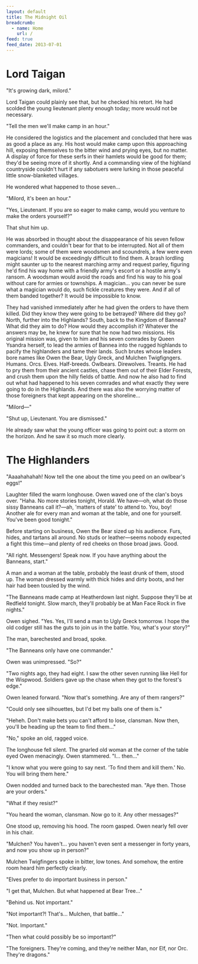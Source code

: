 ```yaml
---
layout: default
title: The Midnight Oil
breadcrumb:
  - name: Home
    url: /
feed: true
feed_date: 2013-07-01
---
```


# Lord Taigan

"It's growing dark, milord."

Lord Taigan could plainly see that, but he checked his retort.  He had scolded the young lieutenant plenty enough today; more would not be necessary.

"Tell the men we'll make camp in an hour."

He considered the logistics and the placement and concluded that here was as good a place as any.  His host would make camp upon this approaching hill, exposing themselves to the bitter wind and prying eyes, but no matter.  A display of force for these serfs in their hamlets would be good for them; they'd be seeing more of it shortly.  And a commanding view of the highland countryside couldn't hurt if any sabotuers were lurking in those peaceful little snow-blanketed villages.

He wondered what happened to those seven...

"Milord, it's been an hour."

"Yes, Lieutenant.  If you are so eager to make camp, would you venture to make the orders yourself?"

That shut him up.

He was absorbed in thought about the disappearance of his seven fellow commanders, and couldn't bear for that to be interrupted.  Not all of them were lords; some of them were woodsmen and scoundrels, a few were even magicians!  It would be exceedingly difficult to find them.  A brash lordling might saunter up to the nearest marching army and request parley, figuring he'd find his way home with a friendly army's escort or a hostile army's ransom.  A woodsman would avoid the roads and find his way to his goal without care for armies or townships.  A magician... you can never be sure what a magician would do, such fickle creatures they were.  And if all of them banded together?  It would be impossible to know.

They had vanished immediately after he had given the orders to have them killed.  Did they know they were going to be betrayed?  Where did they go?  North, further into the Highlands?  South, back to the Kingdom of Bannea?  What did they aim to do?  How would they accomplish it?  Whatever the answers may be, he knew for sure that he now had two missions.  His original mission was, given to him and his seven comrades by Queen Ysandra herself, to lead the armies of Bannea into the rugged highlands to pacify the highlanders and tame their lands.  Such brutes whose leaders bore names like Owen the Bear, Ugly Greck, and Mulchen Twigfigngers.  Humans.  Orcs.  Elves.  Half-breeds.  Owlbears.  Direwolves.  Treants.  He had to pry them from their ancient castles, chase them out of their Elder Forests, and crush them upon the hilly fields of battle.  And now he also had to find out what had happened to his seven comrades and what exactly they were going to do in the Highlands.  And there was also the worrying matter of those foreigners that kept appearing on the shoreline...

"Milord—"

"Shut up, Lieutenant.  You are dismissed."

He already saw what the young officer was going to point out: a storm on the horizon.  And he saw it so much more clearly.

# The Highlanders

"Aaaahahahah!  Now tell the one about the time you peed on an owlbear's eggs!"

Laughter filled the warm longhouse.  Owen waved one of the clan's boys over.  "Haha.  No more stories tonight, Horald.  We have—oh, what do those sissy Banneans call it?—ah, 'matters of state' to attend to.  You, boy!  Another ale for every man and woman at the table, and one for yourself.  You've been good tonight."

Before starting on business, Owen the Bear sized up his audience.  Furs, hides, and tartans all around.  No studs or leather—seems nobody expected a fight this time—and plenty of red cheeks on those broad jaws.  Good.

"All right.  Messengers!  Speak now.  If you have anything about the Banneans, start."

A man and a woman at the table, probably the least drunk of them, stood up.  The woman dressed warmly with thick hides and dirty boots, and her hair had been tousled by the wind.

"The Banneans made camp at Heatherdown last night.  Suppose they'll be at Redfield tonight.  Slow march, they'll probably be at Man Face Rock in five nights."

Owen sighed.  "Yes.  Yes, I'll send a man to Ugly Greck tomorrow.  I hope the old codger still has the guts to join us in the battle.  You, what's your story?"

The man, barechested and broad, spoke.

"The Banneans only have one commander."

Owen was unimpressed.  "So?"

"Two nights ago, they had eight.  I saw the other seven running like Hell for the Wispwood.  Soldiers gave up the chase when they got to the forest's edge."

Owen leaned forward.  "Now that's something.  Are any of them rangers?"

"Could only see silhouettes, but I'd bet my balls one of them is."

"Heheh.  Don't make bets you can't afford to lose, clansman.  Now then, you'll be heading up the team to find them..."

"No," spoke an old, ragged voice.

The longhouse fell silent.  The gnarled old woman at the corner of the table eyed Owen menacingly.  Owen stammered.  "I... then..."

"I know what you were going to say next.  'To find them and kill them.'  No.  You will bring them here."

Owen nodded and turned back to the barechested man.  "Aye then.  Those are your orders."

"What if they resist?"

"You heard the woman, clansman.  Now go to it.  Any other messages?"

One stood up, removing his hood.  The room gasped.  Owen nearly fell over in his chair.

"Mulchen?  You haven't... you haven't even sent a messenger in forty years, and now you show up in person?"

Mulchen Twigfingers spoke in bitter, low tones.  And somehow, the entire room heard him perfectly clearly.

"Elves prefer to do important business in person."

"I get that, Mulchen.  But what happened at Bear Tree..."

"Behind us.  Not important."

"Not important?!  That's... Mulchen, that battle..."

"Not.  Important."

"Then what could possibly be so important?"

"The foreigners.  They're coming, and they're neither Man, nor Elf, nor Orc.  They're dragons."
